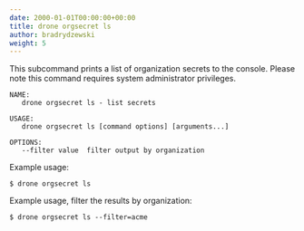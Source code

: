 ```yaml
---
date: 2000-01-01T00:00:00+00:00
title: drone orgsecret ls
author: bradrydzewski
weight: 5
---
```


This subcommand prints a list of organization secrets to the console. Please note this command requires system administrator privileges.

```
NAME:
   drone orgsecret ls - list secrets

USAGE:
   drone orgsecret ls [command options] [arguments...]

OPTIONS:
   --filter value  filter output by organization
```

Example usage:

```
$ drone orgsecret ls
```

Example usage, filter the results by organization:

```
$ drone orgsecret ls --filter=acme
```